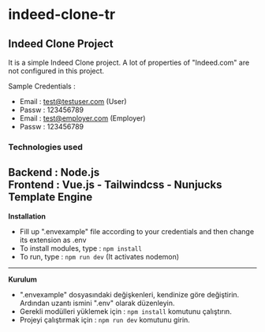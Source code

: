 # indeed-clone-tr
Indeed Clone Project
---
It is a simple Indeed Clone project. A lot of properties of "Indeed.com" are not configured in this project.

Sample Credentials :
- Email : test@testuser.com (User)
- Passw : 123456789  
- Email : test@employer.com (Employer)
- Passw : 123456789


### Technologies used

**Backend :** Node.js  
**Frontend :** Vue.js - Tailwindcss - Nunjucks Template Engine
---
**Installation**
- Fill up ".envexample" file according to your credentials and then change its extension as .env
- To install modules, type : ```npm install ```
- To run, type : ```npm run dev``` (It activates nodemon)

---
**Kurulum**
- ".envexample" dosyasındaki değişkenleri, kendinize göre değiştirin. Ardından uzantı ismini ".env" olarak düzenleyin.
- Gerekli modülleri yüklemek için : ```npm install``` komutunu çalıştırın.
- Projeyi çalıştırmak için : ```npm run dev``` komutunu girin.
